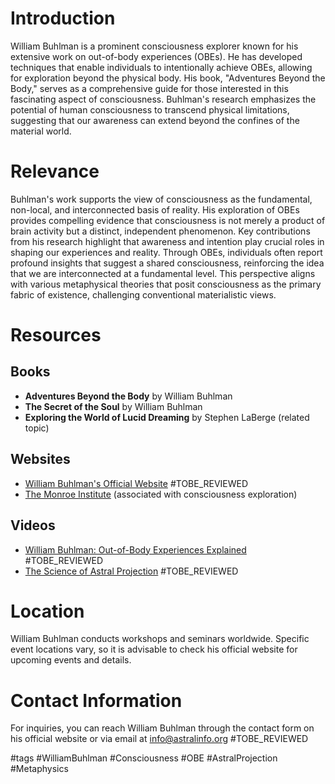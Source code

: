 # Introduction
William Buhlman is a prominent consciousness explorer known for his extensive work on out-of-body experiences (OBEs). He has developed techniques that enable individuals to intentionally achieve OBEs, allowing for exploration beyond the physical body. His book, "Adventures Beyond the Body," serves as a comprehensive guide for those interested in this fascinating aspect of consciousness. Buhlman's research emphasizes the potential of human consciousness to transcend physical limitations, suggesting that our awareness can extend beyond the confines of the material world.

# Relevance
Buhlman's work supports the view of consciousness as the fundamental, non-local, and interconnected basis of reality. His exploration of OBEs provides compelling evidence that consciousness is not merely a product of brain activity but a distinct, independent phenomenon. Key contributions from his research highlight that awareness and intention play crucial roles in shaping our experiences and reality. Through OBEs, individuals often report profound insights that suggest a shared consciousness, reinforcing the idea that we are interconnected at a fundamental level. This perspective aligns with various metaphysical theories that posit consciousness as the primary fabric of existence, challenging conventional materialistic views.

# Resources
## Books
- **Adventures Beyond the Body** by William Buhlman
- **The Secret of the Soul** by William Buhlman
- **Exploring the World of Lucid Dreaming** by Stephen LaBerge (related topic)
  
## Websites
- [William Buhlman's Official Website](http://www.astralinfo.org) #TOBE_REVIEWED
- [The Monroe Institute](https://www.monroeinstitute.org) (associated with consciousness exploration)

## Videos
- [William Buhlman: Out-of-Body Experiences Explained](https://www.youtube.com/watch?v=example) #TOBE_REVIEWED
- [The Science of Astral Projection](https://www.youtube.com/watch?v=example) #TOBE_REVIEWED

# Location
William Buhlman conducts workshops and seminars worldwide. Specific event locations vary, so it is advisable to check his official website for upcoming events and details.

# Contact Information
For inquiries, you can reach William Buhlman through the contact form on his official website or via email at info@astralinfo.org #TOBE_REVIEWED

#tags 
#WilliamBuhlman #Consciousness #OBE #AstralProjection #Metaphysics
